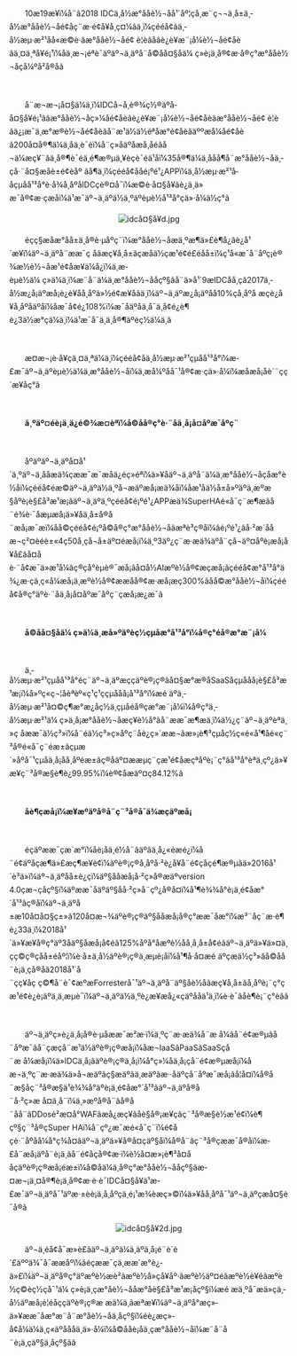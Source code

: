 <p style="text-indent: 2em;">10æ19æ¥ï¼å¨â2018 IDCä¸­å½æ°å­åè½¬åå¹´åº¦çå¸æ¨ç¬¬ä¸å±ä¸­å½æ°å­åè½¬åé¢åç¨æ·é¢å¥å¸ç¤¼âä¸ï¼çééå¢ãä¸­å½æµ·æ²¹åå«æ©è·âæ°å­åè½¬åé¢ è¦èâåâè¿è¥æ¨¡å¼è½¬åé¢åèâä¸¤ä¸ªå¥é¡¹ï¼åä¸æ¬¡éªè¯äºäº¬ä¸äºå¨å©åå¤§åä¼ ç»è¡ä¸å®¢æ·å®ç°æ°å­åè½¬åçå¼ºå²å®åã</p>
<p style="text-indent: 2em;"><br/></p>
<p style="text-indent: 2em;">å¨æ¬æ¬¡å¤§ä¼ä¸ï¼IDCå¬å¸è®¾ç½®äºå­å¤§å¥é¡¹ââæ°å­åè½¬åç»¼åé¢åèãè¿è¥æ¨¡å¼è½¬åé¢åèãæ°å­åè½¬åé¢ è¦èãä¿¡æ¯ä¸æ°æ®è½¬åé¢åèãå¨æ¹ä½ä½éªåæ°é¢åèãäººæå¼åé¢åèã200å¤å®¶ä¼ä¸åä¸è¯éï¼å¨ç»åäºåæå¸åéãå¬ä¼æç¥¨ãä¸å®¶è¯éä¸é¶æ®µä¸¥èçè¯éä¹åï¼35å®¶ä¼ä¸å­åå¶å¨æ°å­åè½¬åä¸­çå·¨å¤§æåè±é¢èåº ãå¶ä¸­ï¼çééå¢å­åé¡ºé¹¿APPï¼ä¸­å½æµ·æ²¹å­åçµåå¹³å°è·å¾å¸åºåIDCçè®¤å¯ï¼æ©è·å¤§å¥ãè¿ä¸ä»æ¯å®¢æ·çæåï¼ä¹æ¯äº¬ä¸äºä½ä¸ºäºèµè½å¹³å°çä»·å¼ä½ç°ã</p>
<p style="text-indent: 0em; text-align: center;"><img src="//img1.jcloudcs.com/cms/5e7a3fdd-fb7d-40b2-9402-d2929e989dd320181022154341.jpg" title="" alt="idcå¤§å¥d.jpg"/></p>
<p style="text-indent: 2em;">éçç§æåæ°åå±ä¸å®è·µåºç¨ï¼æ°å­åè½¬åæä¸ºæ¶ä»£è¶å¿ãè¿å¹´æ¥ï¼äº¬ä¸äºå¨ææ¯ç åãæç¥å¸å±ãçæåä½ç­æ¹é¢é£éåå±ï¼ç¹å«æ¯å¨åºç¡è®¾æ½è½¬åæ¹é¢åæ¥ä¼å¿ï¼ä¸æ­èµè½ä¼ ç»ä¼ä¸ï¼æ¨å¨ä¼ä¸æ°å­åè½¬ååçº§ãå¨ä»å¹´9æIDCåå¸çã2017ä¸­å½æ¿å¡äºæå¡è¿è¥åå¸åºä»½é¢æ¥åãä¸­ï¼äº¬ä¸äºæ¿å¡äºå­å10%çå¸åºå æçè¿å¥å¸åºåäºåï¼åæ¯å¢é¿108%ï¼æ¯åäºåä¸­å¯ä¸å¢é¿è¶è¿3ä½æ°çä¼ä¸ï¼ä¹æ¯å¯ä¸ä¸å®¶äºèç½ä¼ä¸ã</p>
<p style="text-indent: 2em;"><br/></p>
<p style="text-indent: 2em;">æ­¤æ¬¡è·å¥çä¸¤ä¸ªä¼ä¸ï¼çééå¢åä¸­å½æµ·æ²¹çµåå¹³å°ï¼æ­£æ¯äº¬ä¸äºèµè½ä¼ä¸æ°å­åè½¬åï¼ä¸æ­å¼ºåå¯¹å®¢æ·çä»·å¼ï¼æåæå¡åè´¨çç´æ¥åç°ã</p>
<p style="text-indent: 2em;"><br/></p>
<p style="text-indent: 2em;"><strong>ä¸ºäº¤éè¡ä¸ä¿é©¾æ¤èªï¼å©åå®ç°è·¨åä¸å¡å¤åºæ¯åºç¨</strong></p>
<p style="text-indent: 2em;"><strong><br/></strong></p>
<p style="text-indent: 2em;">åºäºäº¬ä¸äºå¤å¹´ä¸ºäº¬ä¸ååæä¾çææ¯æ¯æåä¿éç»éªï¼ä»¥åäº¬ä¸äºå¨ä¼ä¸æ°å­åè½¬åçåæ°è½åï¼çééå¢éæ©äº¬ä¸äºä½ä¸ºå¬æäºæå¡æä¾åï¼åæ¹åä½å±å»ºäºä¸æºæ§åºè¡è§£å³æ¹æ¡ãäº¬ä¸äºä¸ºçééå¢é¡ºé¹¿APPæä¾SuperHAé«å¯ç¨æ¶æãå¨é¾è·¯åæµæå¡ä»¥åä¸å±å®å¨æå¡æ¯æï¼åå©çééå¢é¡ºå©å®ç°æ°å­åè½¬åãæªè³ç®åï¼âé¡ºé¹¿âå·²æ´ååæ¬ç²¤èéè±«4ç50å¸çå¬å±äº¤éæå¡ï¼ä¸º3äº¿ç¨æ·æä¾äºå¨çå¬äº¤åºè¡æå¡å¥å£ãå¤åè·¨å¢æ¯ä»æ¹å¼ãç®çå°èµè®¯æå¡ãå¤å½AIæºè½å®¢æç­æå¡ãçééå¢æ°å¹³å°ä¾¿æ·çä¸ç«å¼æå¡ä¸æºè½å®¢ææåå®¢æ·æå¡æç300%ãåå©æ°å­åè½¬åï¼çééå¢å®ç°äºè·¨åä¸å¡å¤åºæ¯åºç¨çæå¡æ¿æ¯ã</p>
<p style="text-indent: 2em;"><br/></p>
<p style="text-indent: 2em;"><strong>å©åå¤§åä¼ ç»ä¼ä¸æ­å»ºäºèç½çµåæ°å¹³å°ï¼å®ç°éå®æ°æ¨¡å¼</strong></p>
<p><br/></p>
<p style="text-indent: 2em;">ä¸­å½æµ·æ²¹çµåå¹³å°éç¨äº¬ä¸äºæççäºè®¡ç®ãå¤§æ°æ®åSaaSåçµå­åå¡è§£å³æ¹æ¡ï¼å»ºç«ç¬¦åèªèº«ç¹ç¹ççµå­åå¡å¹³å°ï¼æé äºä¸­å½æµ·æ²¹å¤©ç¶æ°æ¿åç½ä¸çµåéå®çæ°æ¨¡å¼ï¼å®ç°ä¸­å½æµ·æ²¹ä¼ ç»ä¸å¡æ°å­åè½¬åæç¥è½å°ãå¨ææ¯æ¶æä¸ï¼ä½¿ç¨äº¬ä¸äºèªä¸»ç åææ¯ä½ç³»ï¼å¨éä½ç³»ç»åºç¨åè¿ç»´ææ¬ãæ»¡è¶³çµåç½ç«é«å¹¶åé«ç¨³å®é«å¯ç¨éæ±ãçµæ´»åºå¯¹çµåä¸å¡åå¸åºéæ±ãç®åäº¤ææµç¨ç­æ¹é¢åæçªåºè¡¨ç°ãå¹³å°èªä¸çº¿ä»¥æ¥ç¨³å®æ§è¶è¿99.95%ï¼è®¢åæäº¤ç84.12%ã</p>
<p style="text-indent: 2em;"><br/></p>
<p style="text-indent: 2em;"><strong>åè¶çæå¡ï¼æ¥æºäºå®å¨ç¨³å®å¯ä¾æçäºæå¡</strong></p>
<p style="text-indent: 2em;"><strong><br/></strong></p>
<p style="text-indent: 2em;">éçäºææ¯çæ´æ°ï¼åè¡åä¸é½å¨âäºâä¸­å¿«éæé¿ï¼å¨é¢äºåçæ¶ä»£æç¶æ¥è¢­ï¼äºè®¡ç®å¸åºå·²è¿å¥å¨é¢çåçé¶æ®µãä»2016å¹´è³ä»ï¼äº¬ä¸äºåå±è¿çï¼äº§ååæå¡å·²ç»å®æäºversion 4.0çæ¬çåçº§ï¼äºææ¯åäºäº§åå·²ç»å¨çº¿å®å¤ï¼å¹¶è¾¾å°è¡ä¸é¢åæ°´å¹³ãç®åï¼äº¬ä¸äºå±æ10å¤å¤§ç±»ã120å¤æ¬¾äºè®¡ç®äº§ååæå¡å®ç°ææ¯åæ°ï¼æ³¨åç¨æ·è¶è¿33ä¸ï¼2018å¹´ä»¥æ¥å®ç°äº3åäº§åæå¡å¢éã125%åºå°åæºè½åå¸å¸å±å¢éãäº¬ä¸äºä»¥ä»¤ä¸çç©ç®çåå±éåº¦ï¼è·å±ä¸­å½äºè®¡ç®ä¸æµè¡åï¼å¹¶å·å¤æé äºçæä½ç³»ãå©åå¨è¡ä¸çå®åã2018å¹´å¨çç¥åç ç©¶å¨è¯¢æºæForresterå¯¹äº¬ä¸äºå¨äº§åè½åãæç¥å¸å±ãå¸åºè¡¨ç°ç­æ¹é¢è¿è¡äºä¸ä¸æµè¯ï¼äº¬ä¸äºä½ä¸ºè¿æ­¥æå¿«çäºååä¹ä¸ï¼è·è¯âåè¶è¡¨ç°èâã</p>
<p style="text-indent: 2em;"><br/></p>
<p style="text-indent: 2em;">äº¬ä¸äºç»è¿ä¸å¡å®è·µåææ¯æ²æ·ï¼ä¸ºç¨æ·æä¾å¨æ å¼ãå¨é¢æ®µãå¨åºæ¯ãå¨çæçå¨æ¹ä½äºè®¡ç®æå¡ï¼åæ¬IaaSãPaaSãSaaSçå¨æ å¼æå¡ï¼ä»IDCä¸å¡ãäºè®¡ç®ä¸å¡ï¼å°ç»¼åä¸å¡çå¨é¢æ®µæå¡ï¼åæ¬ä¸ºç¨æ·æä¾ä»å¬æäºãç§æäºãä¸æäºãæ··åäºç­å¨åºæ¯æå¡ãå¦å¤ï¼å®å¨æ§åç¨³å®æ§ä¹è¾¾å°äºè¡ä¸é¢åæ°´å¹³ãäº¬ä¸äºå®å¨å·²ç»æ å¤ä¸å¨ï¼ä¸»æºå®å¨ãå®å¨å­å¨ãDDosé²æ¤å°WAFãæå¿æç¥ãåè§å®¡æ¥ç­ãç¨³å®æ§è½æ¹é¢ï¼è¶çº§ç¨³å®çSuper HAï¼å¨çº¿æ¯æé«å¯ç¨ï¼é¢åçè·¨åºåå¼å°ç¾å¤ãäº¬ä¸äºä»¥å®å¤çäº§åï¼å®å¨ãç¨³å®çææ¯å®åï¼æ­£å¨æå¡äºå¨è¡ä¸ãå¨é¢åçå®¢æ·ï¼è½å¤æ»¡è¶³å¤ååçäºè®¡ç®æå¡éæ±ï¼å©åä¼ä¸å®ç°æ°å­åè½¬ååçº§ãæ­¤æ¬¡ä¸¤å®¶è¡ä¸å®¢æ·è·è¯IDCå¤§å¥ä¹æ­£æ¯äº¬ä¸äºå¯¹äºæ·±èè¡ä¸å¸åºçä¸é¡¹æ¾èæç»©ï¼ä»¥åå¸åºå¯¹äº¬ä¸äºçæå¤§è¯å®ã</p>
<p style="text-indent: 0em; text-align: center;"><img src="//img1.jcloudcs.com/cms/0e8865db-ddf7-4a9b-8607-97a7ebe5d9c420181022154654.jpg" title="" alt="idcå¤§å¥2d.jpg"/></p>
<p style="text-indent: 2em;">äº¬ä¸éå¢å¯æ»è£ãäº¬ä¸äºä¼ä¸äºä¸å¡é¨è´è´£äººä¾¯å¯ææåºï¼âéçææ¯çä¸æ­æ´æ°è¿­ä»£ï¼äº¬ä¸äºå®ç°äºæºè½æè²ãæºè½å»çå¥åº·ãæºè½äº¤éãæºè½è¥éãæºè½ç©èç½ç­å¯¹ä¼ ç»è¡ä¸çæ°å­è½¬ååæ°å­è§£å³æ¹æ¡åçº§ï¼æé æä¸ºå¯æä»çä¸­å½äºæå¡é¦éåççäºè®¡ç®æ æä¼ä¸ãæªæ¥ï¼äº¬ä¸äºå°æç»­ä»¥ææ¯åæ°æ¨å¨æ°å­è½¬åä¸åçº§ï¼éè¿æç»­å¢å¼ä¼ä¸ç«äºåååä¸ä»·å¼ï¼å©ååè¡åä¸çæ°å­åè½¬åï¼æ¨å¨å¨è¡ä¸çäº§ä¸åçº§ãâ</p>
<p><br/></p>

